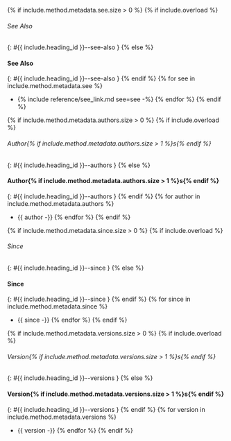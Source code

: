 {% if include.method.metadata.see.size > 0 %}
{% if include.overload %}
###### See Also
{: #{{ include.heading_id }}--see-also }
{% else %}
#### See Also
{: #{{ include.heading_id }}--see-also }
{% endif %}
{% for see in include.method.metadata.see %}
- {% include reference/see_link.md see=see -%}
{% endfor %}
{% endif %}

{% if include.method.metadata.authors.size > 0 %}
{% if include.overload %}
###### Author{% if include.method.metadata.authors.size > 1 %}s{% endif %}
{: #{{ include.heading_id }}--authors }
{% else %}
#### Author{% if include.method.metadata.authors.size > 1 %}s{% endif %}
{: #{{ include.heading_id }}--authors }
{% endif %}
{% for author in include.method.metadata.authors %}
- {{ author -}}
{% endfor %}
{% endif %}

{% if include.method.metadata.since.size > 0 %}
{% if include.overload %}
###### Since
{: #{{ include.heading_id }}--since }
{% else %}
#### Since
{: #{{ include.heading_id }}--since }
{% endif %}
{% for since in include.method.metadata.since %}
- {{ since -}}
{% endfor %}
{% endif %}

{% if include.method.metadata.versions.size > 0 %}
{% if include.overload %}
###### Version{% if include.method.metadata.versions.size > 1 %}s{% endif %}
{: #{{ include.heading_id }}--versions }
{% else %}
#### Version{% if include.method.metadata.versions.size > 1 %}s{% endif %}
{: #{{ include.heading_id }}--versions }
{% endif %}
{% for version in include.method.metadata.versions %}
- {{ version -}}
{% endfor %}
{% endif %}
